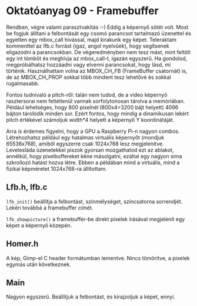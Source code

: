 Oktatóanyag 09 - Framebuffer
============================

Rendben, végre valami parasztvakítás :-) Eddig a képernyő sötét volt. Most be fogjuk állítani a felbontását
egy csomó parancsot tartalmazó üzenettel és egyetlen egy mbox_call hívással, majd kirakunk egy képet. Teleraktam
kommenttel az lfb.c forrást (igaz, angol nyelvűek), hogy segítsenek eligazodni a parancsokban. De végeredményben
nem tesz mást, mint feltölt egy int tömböt és meghívja az mbox_call-t, igazán egyszerű. Ha gondolod, megpróbálhatsz
hozzáadni vagy elvenni parancsokat, hogy lásd, mi történik. Használhattam volna az MBOX_CH_FB (FrameBuffer csatornát)
is, de az MBOX_CH_PROP sokkal több mindent tesz lehetővé és sokkal rugalmasabb.

Fontos tudnivaló a pitch-ről: talán nem tudod, de a video képernyő rasztersorai nem feltétlenül vannak sorfolytonosan
tárolva a memóriában. Például lehetséges, hogy 800 pixelnél (800x4=3200 bájt helyett) 4096 bájton tárolódik minden
sor. Ezért fontos, hogy mindig a dinamikusan lekért pitch értékével számoljuk width*4 helyett a képernyő Y
koordinátáját.

Arra is érdemes figyelni, hogy a GPU a Raspberry Pi-n nagyon combos. Létrehozhatsz például egy hatalmas virtuális
képernyőt (mondjuk 65536x768), amiből egyszerre csak 1024x768 lesz megjelenítve. Levelesláda üzenetekkel piszok
gyorsan mozgathatod ezt az ablakot, annélkül, hogy pixelbuffereket kéne másolgatni, ezáltal egy nagyon sima
szkrollozó hatást hozva létre. Ebben a példában mind a virtuális, mind a fizikai képméretet 1024x768-ra állítottam.

Lfb.h, lfb.c
------------

`lfb_init()` beállítja a felbontást, színmélységet, színcsatorna sorrendjét. Lekéri továbbá a framebuffer címét.

`lfb_showpicture()` a framebuffer-be direkt pixelek írásával megjelenít egy képet a képernyő közepén.

Homer.h
-------

A kép, Gimp-el C header formátumban lementve. Nincs tömörítve, a pixelek egymás után következnek.

Main
----

Nagyon egyszerű. Beállítjuk a felbontást, és kirajzoljuk a képet, ennyi.
